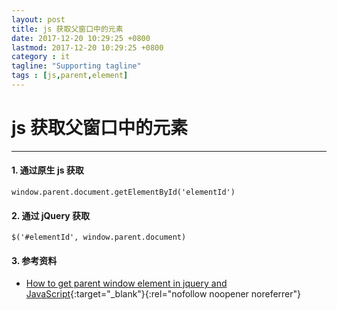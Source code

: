 ```yaml
---
layout: post
title: js 获取父窗口中的元素
date: 2017-12-20 10:29:25 +0800
lastmod: 2017-12-20 10:29:25 +0800
category : it
tagline: "Supporting tagline"
tags : [js,parent,element]
---
```

# js 获取父窗口中的元素
---
#### 1. 通过原生 js 获取
```
window.parent.document.getElementById('elementId')
```

#### 2. 通过 jQuery 获取
```
$('#elementId', window.parent.document)
```

#### 3. 参考资料
- [How to get parent window element in jquery and JavaScript](https://jainishsenjaliya.wordpress.com/2012/12/13/how-to-get-parent-window-element-in-jquery-and-javascript/){:target="_blank"}{:rel="nofollow noopener noreferrer"} 
